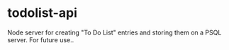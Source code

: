 # todolist-api
Node server for creating "To Do List" entries and storing them on a PSQL server. For future use.. 
